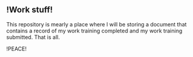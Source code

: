 !Work stuff!
------------------------

This repository is mearly a place where I will be storing a document that contains a record of my work training completed and my work training submitted. That is all.

!PEACE!
